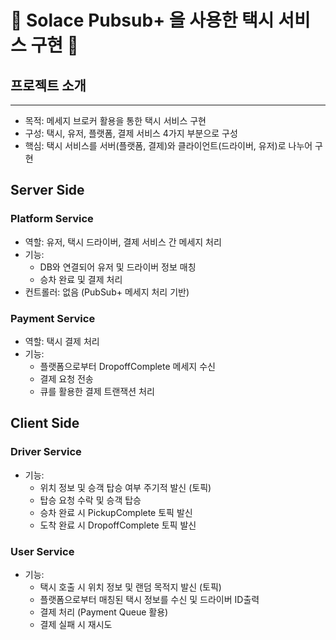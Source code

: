 # 🚕 Solace Pubsub+ 을 사용한 택시 서비스 구현 🚕
## 프로젝트 소개

---
* 목적: 메세지 브로커 활용을 통한 택시 서비스 구현
* 구성: 택시, 유저, 플랫폼, 결제 서비스 4가지 부분으로 구성
* 핵심: 택시 서비스를 서버(플랫폼, 결제)와 클라이언트(드라이버, 유저)로 나누어 구현

## Server Side
### Platform Service
* 역할: 유저, 택시 드라이버, 결제 서비스 간 메세지 처리
* 기능:
  * DB와 연결되어 유저 및 드라이버 정보 매칭
  * 승차 완료 및 결제 처리
* 컨트롤러: 없음 (PubSub+ 메세지 처리 기반)

### Payment Service
* 역할: 택시 결제 처리
* 기능:
  * 플랫폼으로부터 DropoffComplete 메세지 수신
  * 결제 요청 전송
  * 큐를 활용한 결제 트랜잭션 처리

## Client Side
### Driver Service
* 기능:
  * 위치 정보 및 승객 탑승 여부 주기적 발신 (토픽)
  * 탑승 요청 수락 및 승객 탑승
  * 승차 완료 시 PickupComplete 토픽 발신
  * 도착 완료 시 DropoffComplete 토픽 발신

### User Service
* 기능:
  * 택시 호출 시 위치 정보 및 랜덤 목적지 발신 (토픽)
  * 플랫폼으로부터 매칭된 택시 정보를 수신 및 드라이버 ID출력
  * 결제 처리 (Payment Queue 활용)
  * 결제 실패 시 재시도
